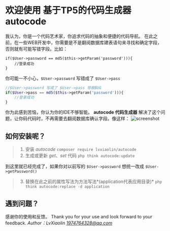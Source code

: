 # 欢迎使用 基于TP5的代码生成器 **autocode**
我认为，你是一个代码艺术家，你追求代码的抽象和便捷的代码导航。
在此之前，在一些WEB开发中，你需要是不是翻阅数据库建表语句来寻找和确定字段，否则就有可能写错字段。比如：
```
if($User->password == md5($this->getParam('password'))){
    //登录成功
}
```
你可能一不小心，`$User->password` 写错成了 `$User->pass`
```php
//$User->password 写成了 $User->pass 导致BUG
if($User->pass == md5($this->getParam('password'))){
    //登录成功
}
```
你为此感到苦恼，你认为你的IDE不够智能。 
**autocode 代码生成器** 解决了这个问题，让你码代码时，不再需要去翻阅数据库确认字段。像这样：
![screenshot](https://www.ipmtalk.com/public/uploads/20190821/5f2047e2abbc8250eaadcc806a2c579f.png)


## 如何安装呢？

> 1. 安装 *autocode*
`composer require lvxiaolin/autocode `
> 2. 生成或更新 *get*、*set* 代码
`php think autocode:update`

到这里就已经完成了，如果你对以前写的 `$User->password` 想统一改成 `$User->getPassword()`
> 3. 替换在此之前的属性写法为方法写法*(application代表应用目录)*
`php think autocode:replace -d application` 

## 遇到问题？
感谢你的使用和反馈。
Thank you for your use and look forward to your feedback. 
*Author：LvXiaolin <1974764328@qq.com>* 
